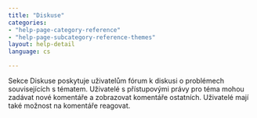 ```yaml
---
title: "Diskuse"
categories:
- "help-page-category-reference"
- "help-page-subcategory-reference-themes"
layout: help-detail
language: cs

---
```


Sekce Diskuse poskytuje uživatelům fórum k diskusi o problémech souvisejících s tématem. Uživatelé s přístupovými právy pro téma mohou zadávat nové komentáře a zobrazovat komentáře ostatních. Uživatelé mají také možnost na komentáře reagovat.
